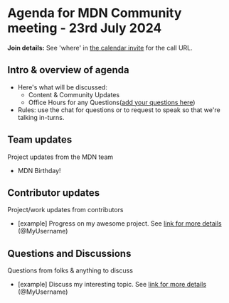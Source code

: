 # Agenda for MDN Community meeting - 23rd July 2024

**Join details:** See 'where' in [the calendar invite](https://calendar.google.com/calendar/u/0/embed?src=c_4656dd7c36825e2be115c0e7992191d550d16edcec37151eb6018581f654727b@group.calendar.google.com) for the call URL.

## Intro & overview of agenda

- Here's what will be discussed:
    - Content & Community Updates
    - Office Hours for any Questions([add your questions here](#questions-and-discussions))
- Rules: use the chat for questions or to request to speak so that we're talking in-turns.

## Team updates
Project updates from the MDN team

- MDN Birthday!

## Contributor updates

Project/work updates from contributors

- [example] Progress on my awesome project. See [link for more details](https://github.com/mdn/community-meetings) (@MyUsername)

## Questions and Discussions

Questions from folks & anything to discuss

- [example] Discuss my interesting topic. See [link for more details](https://github.com/mdn/community-meetings) (@MyUsername)
